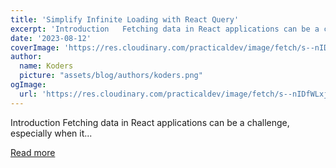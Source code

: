 ```yaml
---
title: 'Simplify Infinite Loading with React Query'
excerpt: 'Introduction   Fetching data in React applications can be a challenge, especially when it...'
date: '2023-08-12'
coverImage: 'https://res.cloudinary.com/practicaldev/image/fetch/s--nIDfWLxj--/c_imagga_scale,f_auto,fl_progressive,h_420,q_auto,w_1000/https://dev-to-uploads.s3.amazonaws.com/uploads/articles/gxcgr331hlck7a9ejg4z.png'
author:
  name: Koders
  picture: "assets/blog/authors/koders.png"
ogImage:
  url: 'https://res.cloudinary.com/practicaldev/image/fetch/s--nIDfWLxj--/c_imagga_scale,f_auto,fl_progressive,h_420,q_auto,w_1000/https://dev-to-uploads.s3.amazonaws.com/uploads/articles/gxcgr331hlck7a9ejg4z.png'
---
```


Introduction   Fetching data in React applications can be a challenge, especially when it...

[Read more](https://dev.to/brainiacneit/simplify-infinite-loading-with-react-query-48oj)
